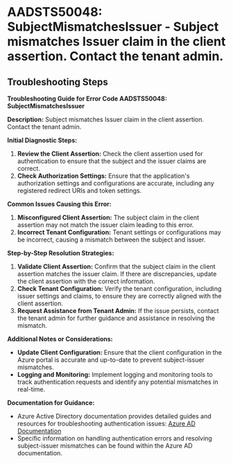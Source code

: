 # AADSTS50048: SubjectMismatchesIssuer - Subject mismatches Issuer claim in the client assertion. Contact the tenant admin.


## Troubleshooting Steps
**Troubleshooting Guide for Error Code AADSTS50048: SubjectMismatchesIssuer**

**Description:** Subject mismatches Issuer claim in the client assertion. Contact the tenant admin.

**Initial Diagnostic Steps:**
1. **Review the Client Assertion:** Check the client assertion used for authentication to ensure that the subject and the issuer claims are correct.
2. **Check Authorization Settings:** Ensure that the application's authorization settings and configurations are accurate, including any registered redirect URIs and token settings.

**Common Issues Causing this Error:**
1. **Misconfigured Client Assertion:** The subject claim in the client assertion may not match the issuer claim leading to this error.
2. **Incorrect Tenant Configuration:** Tenant settings or configurations may be incorrect, causing a mismatch between the subject and issuer.

**Step-by-Step Resolution Strategies:**
1. **Validate Client Assertion:** Confirm that the subject claim in the client assertion matches the issuer claim. If there are discrepancies, update the client assertion with the correct information.
2. **Check Tenant Configuration:** Verify the tenant configuration, including issuer settings and claims, to ensure they are correctly aligned with the client assertion.
3. **Request Assistance from Tenant Admin:** If the issue persists, contact the tenant admin for further guidance and assistance in resolving the mismatch.

**Additional Notes or Considerations:**
- **Update Client Configuration:** Ensure that the client configuration in the Azure portal is accurate and up-to-date to prevent subject-issuer mismatches.
- **Logging and Monitoring:** Implement logging and monitoring tools to track authentication requests and identify any potential mismatches in real-time.

**Documentation for Guidance:**
- Azure Active Directory documentation provides detailed guides and resources for troubleshooting authentication issues: [Azure AD Documentation](https://docs.microsoft.com/en-us/azure/active-directory/)
- Specific information on handling authentication errors and resolving subject-issuer mismatches can be found within the Azure AD documentation.